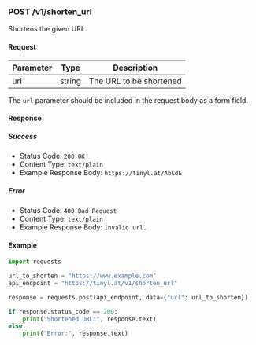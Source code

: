 ### POST /v1/shorten_url

Shortens the given URL.

#### Request

| Parameter | Type   | Description           |
|-----------|--------|-----------------------|
| url       | string | The URL to be shortened |

The `url` parameter should be included in the request body as a form field.

#### Response

##### Success

- Status Code: `200 OK`
- Content Type: `text/plain`
- Example Response Body: `https://tinyl.at/AbCdE`

##### Error

- Status Code: `400 Bad Request`
- Content Type: `text/plain`
- Example Response Body: `Invalid url.`

#### Example

```python
import requests

url_to_shorten = "https://www.example.com"
api_endpoint = "https://tinyl.at/v1/shorten_url"

response = requests.post(api_endpoint, data={"url": url_to_shorten})

if response.status_code == 200:
    print("Shortened URL:", response.text)
else:
    print("Error:", response.text)

